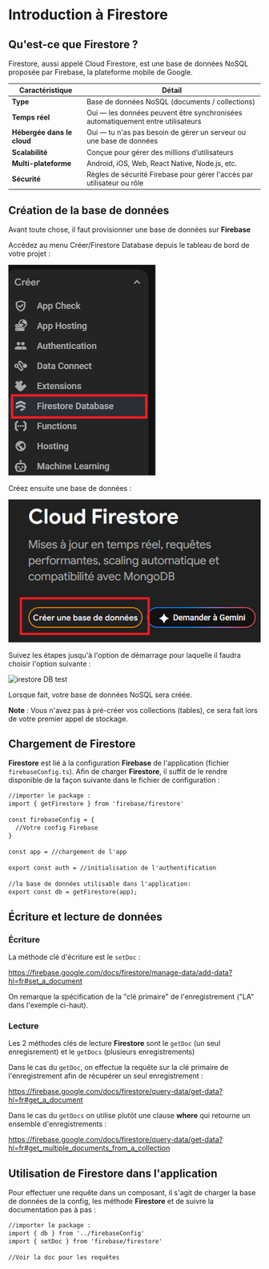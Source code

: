 # Introduction à Firestore

## Qu'est-ce que Firestore ?

Firestore, aussi appelé Cloud Firestore, est une base de données NoSQL proposée par Firebase, la plateforme mobile de Google.

| Caractéristique            | Détail                                                                          |
|----------------------------|---------------------------------------------------------------------------------|
| **Type**                   | Base de données NoSQL (documents / collections)                                 |
| **Temps réel**             | Oui — les données peuvent être synchronisées automatiquement entre utilisateurs |
| **Hébergée dans le cloud** | Oui — tu n'as pas besoin de gérer un serveur ou une base de données             |
| **Scalabilité**            | Conçue pour gérer des millions d’utilisateurs                                   |
| **Multi-plateforme**       | Android, iOS, Web, React Native, Node.js, etc.                                  |
| **Sécurité**               | Règles de sécurité Firebase pour gérer l'accès par utilisateur ou rôle          |


## Création de la base de données

Avant toute chose, il faut provisionner une base de données sur **Firebase**

Accédez au menu Créer/Firestore Database depuis le tableau de bord de votre projet :

![Firestore](/img/firestore.png)

Créez ensuite une base de données :

![Firestore DB](/img/firestoredb.png)

Suivez les étapes jusqu'à l'option de démarrage pour laquelle il faudra choisir l'option suivante :

![irestore DB test](firestoredbtest.png)

Lorsque fait, votre base de données NoSQL sera créée.

**Note** : Vous n'avez pas à pré-créer vos collections (tables), ce sera fait lors de votre premier appel de stockage.

## Chargement de Firestore

**Firestore** est lié à la configuration **Firebase** de l'application (fichier `firebaseConfig.ts`). Afin de charger **Firestore**, il suffit de le rendre disponible de la façon suivante dans le fichier de configuration :

```tsx
//importer le package :
import { getFirestore } from 'firebase/firestore'

const firebaseConfig = {
  //Votre config Firebase
}

const app = //chargement de l'app

export const auth = //initialisation de l'authentification

//la base de données utilisable dans l'application:
export const db = getFirestore(app);
```

## Écriture et lecture de données

### Écriture 
La méthode clé d'écriture est le `setDoc` :

https://firebase.google.com/docs/firestore/manage-data/add-data?hl=fr#set_a_document

On remarque la spécification de la "clé primaire" de l'enregistrement ("LA" dans l'exemple ci-haut).

### Lecture

Les 2 méthodes clés de lecture **Firestore** sont le `getDoc` (un seul enregisrement) et le `getDocs` (plusieurs enregistrements)

Dans le cas du `getDoc`, on effectue la requête sur la clé primaire de l'enregistrement afin de récupérer un seul enregistrement :

https://firebase.google.com/docs/firestore/query-data/get-data?hl=fr#get_a_document


Dans le cas du `getDocs` on utilise plutôt une clause **where** qui retourne un ensemble d'enregistrements :

https://firebase.google.com/docs/firestore/query-data/get-data?hl=fr#get_multiple_documents_from_a_collection

 
## Utilisation de Firestore dans l'application

Pour effectuer une requête dans un composant, il s'agit de charger la base de données de la config, les méthode **Firestore** et de suivre la documentation pas à pas :

```tsx
//importer le package :
import { db } from '../firebaseConfig'
import { setDoc } from 'firebase/firestore'

//Voir la doc pour les requêtes
```






